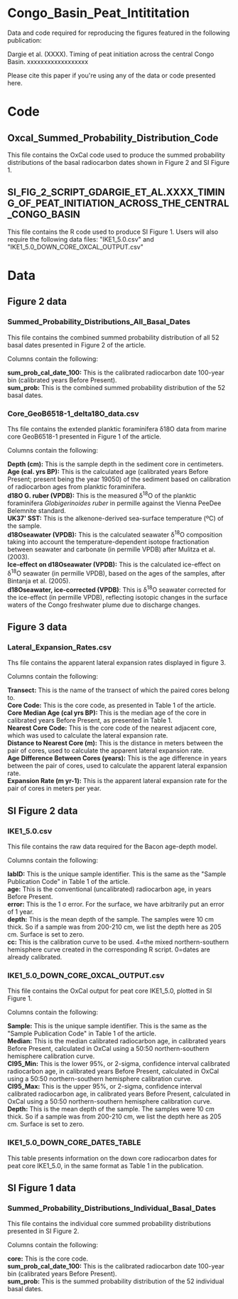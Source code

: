 # Congo_Basin_Peat_Intititation


Data and code required for reproducing the figures featured in the following publication:

Dargie et al. (XXXX). Timing of peat initiation across the central Congo Basin. xxxxxxxxxxxxxxxxxx

Please cite this paper if you're using any of the data or code presented here.

# Code

## Oxcal_Summed_Probability_Distribution_Code
This file contains the OxCal code used to produce the summed probability distributions of the basal radiocarbon dates shown in Figure 2 and SI Figure 1.



## SI_FIG_2_SCRIPT_GDARGIE_ET_AL.XXXX_TIMING_OF_PEAT_INITIATION_ACROSS_THE_CENTRAL_CONGO_BASIN
This file contains the R code used to produce SI Figure 1. Users will also require the following data files: "IKE1_5.0.csv" and "IKE1_5.0_DOWN_CORE_OXCAL_OUTPUT.csv"




# Data

## Figure 2 data
### Summed_Probability_Distributions_All_Basal_Dates
This file contains the combined summed probability distribution of all 52 basal dates presented in Figure 2 of the article.

Columns contain the following:

**sum_prob_cal_date_100:** This is the calibrated radiocarbon date 100-year bin (calibrated years Before Present).\
**sum_prob:** This is the combined summed probability distribution of the 52 basal dates.


### Core_GeoB6518-1_delta18O_data.csv
Ths file contains the extended planktic foraminifera δ18O data from marine core GeoB6518-1 presented in Figure 1 of the article.

Columns contain the following:

**Depth (cm):** This is the sample depth in the sediment core in centimeters.\
**Age (cal. yrs BP):** This is the calculated age (calibrated years Before Present; present being the year 19050) of the sediment based on calibration of radiocarbon ages from planktic foraminifera.\
**d18O G. ruber (VPDB):** This is the measured &delta;<sup>18</sup>O of the planktic foraminifera _Globigerinoides ruber_ in permille against the Vienna PeeDee Belemnite standard.\
**UK37' SST:** This is the alkenone-derived sea-surface temperature (&ordm;C) of the sample.\
**d18Oseawater (VPDB):** This is the calculated seawater &delta;<sup>18</sup>O composition taking into account the temperature-dependent isotope fractionation between seawater and carbonate (in permille VPDB) after Mulitza et al. (2003).\
**Ice-effect on d18Oseawater (VPDB):** This is the calculated ice-effect on &delta;<sup>18</sup>O seawater (in permille VPDB), based on the ages of the samples, after Bintanja et al. (2005).\
**d18Oseawater, ice-corrected (VPDB)**: This is &delta;<sup>18</sup>O seawater corrected for the ice-effect (in permille VPDB), reflecting isotopic changes in the surface waters of the Congo freshwater plume due to discharge changes.



## Figure 3 data
### Lateral_Expansion_Rates.csv
Ths file contains the apparent lateral expansion rates displayed in figure 3.

Columns contain the following:

**Transect:** This is the name of the transect of which the paired cores belong to.\
**Core Code:** This is the core code, as presented in Table 1 of the article.\
**Core Median Age (cal yrs BP):** This is the median age of the core in calibrated years Before Present, as presented in Table 1.\
**Nearest Core Code:** This is the core code of the nearest adjacent core, which was used to calculate the lateral expansion rate.\
**Distance to Nearest Core (m):** This is the distance in meters between the pair of cores, used to calculate the apparent lateral expansion rate.\
**Age Difference Between Cores (years):** This is the age difference in years between the pair of cores, used to calculate the apparent lateral expansion rate.\
**Expansion Rate (m yr-1):** This is the apparent lateral expansion rate for the pair of cores in meters per year.



## SI Figure 2 data
### IKE1_5.0.csv
This file contains the raw data required for the Bacon age-depth model.

Columns contain the following:

**labID:** This is the unique sample identifier. This is the same as the "Sample Publication Code" in Table 1 of the article.\
**age:** This is the conventional (uncalibrated) radiocarbon age, in years Before Present.\
**error:** This is the 1 σ error. For the surface, we have arbitrarily put an error of 1 year.\
**depth:** This is the mean depth of the sample. The samples were 10 cm thick. So if a sample was from 200-210 cm, we list the depth here as 205 cm. Surface is set to zero.\
**cc:** This is the calibration curve to be used. 4=the mixed northern-southern hemisphere curve created in the corresponding R script. 0=dates are already calibrated.


### IKE1_5.0_DOWN_CORE_OXCAL_OUTPUT.csv
This file contains the OxCal output for peat core IKE1_5.0, plotted in SI Figure 1.

Columns contain the following:

**Sample:** This is the unique sample identifier. This is the same as the "Sample Publication Code" in Table 1 of the article.\
**Median:** This is the median calibrated radiocarbon age, in calibrated years Before Present, calculated in OxCal using a 50:50 northern-southern hemisphere calibration curve.\
**CI95_Min:** This is the lower 95%, or 2-sigma, confidence interval calibrated radiocarbon age, in calibrated years Before Present, calculated in OxCal using a 50:50 northern-southern hemisphere calibration curve.\
**CI95_Max:** This is the upper 95%, or 2-sigma, confidence interval calibrated radiocarbon age, in calibrated years Before Present, calculated in OxCal using a 50:50 northern-southern hemisphere calibration curve.\
**Depth:** This is the mean depth of the sample. The samples were 10 cm thick. So if a sample was from 200-210 cm, we list the depth here as 205 cm. Surface is set to zero.



### IKE1_5.0_DOWN_CORE_DATES_TABLE
This table presents information on the down core radiocarbon dates for peat core IKE1_5.0, in the same format as Table 1 in the publication.



## SI Figure 1 data
### Summed_Probability_Distributions_Individual_Basal_Dates
This file contains the individual core summed probability distributions presented in SI Figure 2.

Columns contain the following:

**core:** This is the core code.\
**sum_prob_cal_date_100:** This is the calibrated radiocarbon date 100-year bin (calibrated years Before Present).\
**sum_prob:** This is the summed probability distribution of the 52 individual basal dates.


